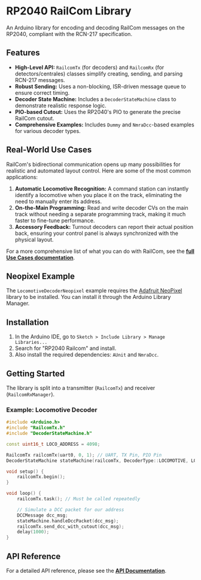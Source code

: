 # RP2040 RailCom Library

An Arduino library for encoding and decoding RailCom messages on the RP2040, compliant with the RCN-217 specification.

## Features

-   **High-Level API:** `RailcomTx` (for decoders) and `RailcomRx` (for detectors/centrales) classes simplify creating, sending, and parsing RCN-217 messages.
-   **Robust Sending:** Uses a non-blocking, ISR-driven message queue to ensure correct timing.
-   **Decoder State Machine:** Includes a `DecoderStateMachine` class to demonstrate realistic response logic.
-   **PIO-based Cutout:** Uses the RP2040's PIO to generate the precise RailCom cutout.
-   **Comprehensive Examples:** Includes `Dummy` and `NmraDcc`-based examples for various decoder types.

## Real-World Use Cases

RailCom's bidirectional communication opens up many possibilities for realistic and automated layout control. Here are some of the most common applications:

1.  **Automatic Locomotive Recognition:** A command station can instantly identify a locomotive when you place it on the track, eliminating the need to manually enter its address.
2.  **On-the-Main Programming:** Read and write decoder CVs on the main track without needing a separate programming track, making it much faster to fine-tune performance.
3.  **Accessory Feedback:** Turnout decoders can report their actual position back, ensuring your control panel is always synchronized with the physical layout.

For a more comprehensive list of what you can do with RailCom, see the **[full Use Cases documentation](docs/UseCases.md)**.

## Neopixel Example

The `LocomotiveDecoderNeopixel` example requires the [Adafruit NeoPixel](https://github.com/adafruit/Adafruit_NeoPixel) library to be installed. You can install it through the Arduino Library Manager.

## Installation
1.  In the Arduino IDE, go to `Sketch > Include Library > Manage Libraries...`
2.  Search for "RP2040 Railcom" and install.
3.  Also install the required dependencies: `AUnit` and `NmraDcc`.

## Getting Started

The library is split into a transmitter (`RailcomTx`) and receiver (`RailcomRxManager`).

### Example: Locomotive Decoder

```cpp
#include <Arduino.h>
#include "RailcomTx.h"
#include "DecoderStateMachine.h"

const uint16_t LOCO_ADDRESS = 4098;

RailcomTx railcomTx(uart0, 0, 1); // UART, TX Pin, PIO Pin
DecoderStateMachine stateMachine(railcomTx, DecoderType::LOCOMOTIVE, LOCO_ADDRESS);

void setup() {
    railcomTx.begin();
}

void loop() {
    railcomTx.task(); // Must be called repeatedly

    // Simulate a DCC packet for our address
    DCCMessage dcc_msg;
    stateMachine.handleDccPacket(dcc_msg);
    railcomTx.send_dcc_with_cutout(dcc_msg);
    delay(1000);
}
```

## API Reference
For a detailed API reference, please see the **[API Documentation](docs/API_Reference.md)**.
